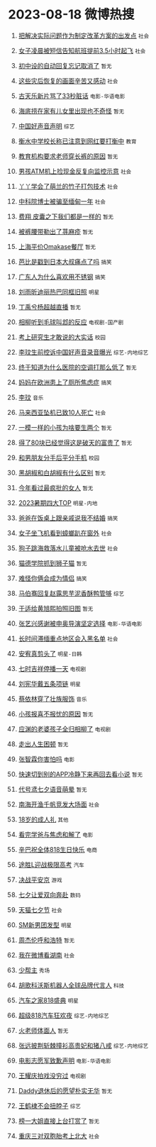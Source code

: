 # 2023-08-18 微博热搜 
1. [把解决实际问题作为制定改革方案的出发点](https://m.weibo.cn/search?containerid=100103type%3D1%26t%3D10%26q%3D%23%E6%8A%8A%E8%A7%A3%E5%86%B3%E5%AE%9E%E9%99%85%E9%97%AE%E9%A2%98%E4%BD%9C%E4%B8%BA%E5%88%B6%E5%AE%9A%E6%94%B9%E9%9D%A9%E6%96%B9%E6%A1%88%E7%9A%84%E5%87%BA%E5%8F%91%E7%82%B9%23&stream_entry_id=51&isnewpage=1&extparam=seat%3D1%26dgr%3D0%26stream_entry_id%3D51%26cate%3D10103%26pos%3D0%26filter_type%3Drealtimehot%26c_type%3D51%26display_time%3D1692310825%26pre_seqid%3D1692310825607027387192&luicode=10000011&lfid=106003type%3D25%26t%3D3%26disable_hot%3D1%26filter_type%3Drealtimehot) `社会` 

2. [女子凌晨被短信告知航班提前3.5小时起飞](https://m.weibo.cn/search?containerid=100103type%3D1%26t%3D10%26q%3D%23%E5%A5%B3%E5%AD%90%E5%87%8C%E6%99%A8%E8%A2%AB%E7%9F%AD%E4%BF%A1%E5%91%8A%E7%9F%A5%E8%88%AA%E7%8F%AD%E6%8F%90%E5%89%8D3.5%E5%B0%8F%E6%97%B6%E8%B5%B7%E9%A3%9E%23&stream_entry_id=31&isnewpage=1&extparam=seat%3D1%26dgr%3D0%26pos%3D0%26realpos%3D1%26filter_type%3Drealtimehot%26stream_entry_id%3D31%26cate%3D5001%26lcate%3D5001%26band_rank%3D1%26c_type%3D31%26q%3D%2523%25E5%25A5%25B3%25E5%25AD%2590%25E5%2587%258C%25E6%2599%25A8%25E8%25A2%25AB%25E7%259F%25AD%25E4%25BF%25A1%25E5%2591%258A%25E7%259F%25A5%25E8%2588%25AA%25E7%258F%25AD%25E6%258F%2590%25E5%2589%258D3.5%25E5%25B0%258F%25E6%2597%25B6%25E8%25B5%25B7%25E9%25A3%259E%2523%26flag%3D0%26display_time%3D1692310825%26pre_seqid%3D1692310825607027387192&luicode=10000011&lfid=106003type%3D25%26t%3D3%26disable_hot%3D1%26filter_type%3Drealtimehot) `社会` 

3. [初中设的自动回复忘记取消了](https://m.weibo.cn/search?containerid=100103type%3D1%26t%3D10%26q%3D%E5%88%9D%E4%B8%AD%E8%AE%BE%E7%9A%84%E8%87%AA%E5%8A%A8%E5%9B%9E%E5%A4%8D%E5%BF%98%E8%AE%B0%E5%8F%96%E6%B6%88%E4%BA%86&stream_entry_id=31&isnewpage=1&extparam=seat%3D1%26dgr%3D0%26pos%3D1%26realpos%3D2%26filter_type%3Drealtimehot%26stream_entry_id%3D31%26cate%3D5001%26lcate%3D5001%26band_rank%3D2%26c_type%3D31%26q%3D%25E5%2588%259D%25E4%25B8%25AD%25E8%25AE%25BE%25E7%259A%2584%25E8%2587%25AA%25E5%258A%25A8%25E5%259B%259E%25E5%25A4%258D%25E5%25BF%2598%25E8%25AE%25B0%25E5%258F%2596%25E6%25B6%2588%25E4%25BA%2586%26flag%3D0%26display_time%3D1692310825%26pre_seqid%3D1692310825607027387192&luicode=10000011&lfid=106003type%3D25%26t%3D3%26disable_hot%3D1%26filter_type%3Drealtimehot) `暂无` 

4. [这些灾后恢复的画面辛苦又感动](https://m.weibo.cn/search?containerid=100103type%3D1%26t%3D10%26q%3D%23%E8%BF%99%E4%BA%9B%E7%81%BE%E5%90%8E%E6%81%A2%E5%A4%8D%E7%9A%84%E7%94%BB%E9%9D%A2%E8%BE%9B%E8%8B%A6%E5%8F%88%E6%84%9F%E5%8A%A8%23&stream_entry_id=31&isnewpage=1&extparam=seat%3D1%26dgr%3D0%26pos%3D2%26realpos%3D3%26filter_type%3Drealtimehot%26stream_entry_id%3D31%26cate%3D5001%26lcate%3D5001%26band_rank%3D3%26c_type%3D31%26q%3D%2523%25E8%25BF%2599%25E4%25BA%259B%25E7%2581%25BE%25E5%2590%258E%25E6%2581%25A2%25E5%25A4%258D%25E7%259A%2584%25E7%2594%25BB%25E9%259D%25A2%25E8%25BE%259B%25E8%258B%25A6%25E5%258F%2588%25E6%2584%259F%25E5%258A%25A8%2523%26flag%3D0%26display_time%3D1692310825%26pre_seqid%3D1692310825607027387192&luicode=10000011&lfid=106003type%3D25%26t%3D3%26disable_hot%3D1%26filter_type%3Drealtimehot) `社会` 

5. [古天乐新片骂了33秒脏话](https://m.weibo.cn/search?containerid=100103type%3D1%26t%3D10%26q%3D%23%E5%8F%A4%E5%A4%A9%E4%B9%90%E6%96%B0%E7%89%87%E9%AA%82%E4%BA%8633%E7%A7%92%E8%84%8F%E8%AF%9D%23&stream_entry_id=31&isnewpage=1&extparam=seat%3D1%26dgr%3D0%26pos%3D3%26realpos%3D4%26filter_type%3Drealtimehot%26stream_entry_id%3D31%26cate%3D5001%26lcate%3D5001%26band_rank%3D4%26c_type%3D31%26q%3D%2523%25E5%258F%25A4%25E5%25A4%25A9%25E4%25B9%2590%25E6%2596%25B0%25E7%2589%2587%25E9%25AA%2582%25E4%25BA%258633%25E7%25A7%2592%25E8%2584%258F%25E8%25AF%259D%2523%26flag%3D0%26display_time%3D1692310825%26pre_seqid%3D1692310825607027387192&luicode=10000011&lfid=106003type%3D25%26t%3D3%26disable_hot%3D1%26filter_type%3Drealtimehot) `电影-华语电影` 

6. [海底捞在家有儿女里出现也不奇怪](https://m.weibo.cn/search?containerid=100103type%3D1%26t%3D10%26q%3D%E6%B5%B7%E5%BA%95%E6%8D%9E%E5%9C%A8%E5%AE%B6%E6%9C%89%E5%84%BF%E5%A5%B3%E9%87%8C%E5%87%BA%E7%8E%B0%E4%B9%9F%E4%B8%8D%E5%A5%87%E6%80%AA&stream_entry_id=31&isnewpage=1&extparam=seat%3D1%26dgr%3D0%26pos%3D4%26realpos%3D5%26filter_type%3Drealtimehot%26stream_entry_id%3D31%26cate%3D5001%26lcate%3D5001%26band_rank%3D5%26c_type%3D31%26q%3D%25E6%25B5%25B7%25E5%25BA%2595%25E6%258D%259E%25E5%259C%25A8%25E5%25AE%25B6%25E6%259C%2589%25E5%2584%25BF%25E5%25A5%25B3%25E9%2587%258C%25E5%2587%25BA%25E7%258E%25B0%25E4%25B9%259F%25E4%25B8%258D%25E5%25A5%2587%25E6%2580%25AA%26flag%3D0%26display_time%3D1692310825%26pre_seqid%3D1692310825607027387192&luicode=10000011&lfid=106003type%3D25%26t%3D3%26disable_hot%3D1%26filter_type%3Drealtimehot) `暂无` 

7. [中国好声音声明](https://m.weibo.cn/search?containerid=100103type%3D1%26t%3D10%26q%3D%23%E4%B8%AD%E5%9B%BD%E5%A5%BD%E5%A3%B0%E9%9F%B3%E5%A3%B0%E6%98%8E%23&stream_entry_id=31&isnewpage=1&extparam=seat%3D1%26dgr%3D0%26pos%3D5%26realpos%3D6%26filter_type%3Drealtimehot%26stream_entry_id%3D31%26cate%3D5001%26lcate%3D5001%26band_rank%3D6%26c_type%3D31%26q%3D%2523%25E4%25B8%25AD%25E5%259B%25BD%25E5%25A5%25BD%25E5%25A3%25B0%25E9%259F%25B3%25E5%25A3%25B0%25E6%2598%258E%2523%26flag%3D16%26display_time%3D1692310825%26pre_seqid%3D1692310825607027387192&luicode=10000011&lfid=106003type%3D25%26t%3D3%26disable_hot%3D1%26filter_type%3Drealtimehot) `综艺` 

8. [衡水中学校长称已注意到网红要打衡中](https://m.weibo.cn/search?containerid=100103type%3D1%26t%3D10%26q%3D%23%E8%A1%A1%E6%B0%B4%E4%B8%AD%E5%AD%A6%E6%A0%A1%E9%95%BF%E7%A7%B0%E5%B7%B2%E6%B3%A8%E6%84%8F%E5%88%B0%E7%BD%91%E7%BA%A2%E8%A6%81%E6%89%93%E8%A1%A1%E4%B8%AD%23&stream_entry_id=31&isnewpage=1&extparam=seat%3D1%26dgr%3D0%26pos%3D6%26realpos%3D7%26filter_type%3Drealtimehot%26stream_entry_id%3D31%26cate%3D5001%26lcate%3D5001%26band_rank%3D7%26c_type%3D31%26q%3D%2523%25E8%25A1%25A1%25E6%25B0%25B4%25E4%25B8%25AD%25E5%25AD%25A6%25E6%25A0%25A1%25E9%2595%25BF%25E7%25A7%25B0%25E5%25B7%25B2%25E6%25B3%25A8%25E6%2584%258F%25E5%2588%25B0%25E7%25BD%2591%25E7%25BA%25A2%25E8%25A6%2581%25E6%2589%2593%25E8%25A1%25A1%25E4%25B8%25AD%2523%26flag%3D2%26display_time%3D1692310825%26pre_seqid%3D1692310825607027387192&luicode=10000011&lfid=106003type%3D25%26t%3D3%26disable_hot%3D1%26filter_type%3Drealtimehot) `教育` 

9. [教育机构要求老师穿长裤的原因](https://m.weibo.cn/search?containerid=100103type%3D1%26t%3D10%26q%3D%E6%95%99%E8%82%B2%E6%9C%BA%E6%9E%84%E8%A6%81%E6%B1%82%E8%80%81%E5%B8%88%E7%A9%BF%E9%95%BF%E8%A3%A4%E7%9A%84%E5%8E%9F%E5%9B%A0&stream_entry_id=31&isnewpage=1&extparam=seat%3D1%26dgr%3D0%26pos%3D7%26realpos%3D8%26filter_type%3Drealtimehot%26stream_entry_id%3D31%26cate%3D5001%26lcate%3D5001%26band_rank%3D8%26c_type%3D31%26q%3D%25E6%2595%2599%25E8%2582%25B2%25E6%259C%25BA%25E6%259E%2584%25E8%25A6%2581%25E6%25B1%2582%25E8%2580%2581%25E5%25B8%2588%25E7%25A9%25BF%25E9%2595%25BF%25E8%25A3%25A4%25E7%259A%2584%25E5%258E%259F%25E5%259B%25A0%26flag%3D0%26display_time%3D1692310825%26pre_seqid%3D1692310825607027387192&luicode=10000011&lfid=106003type%3D25%26t%3D3%26disable_hot%3D1%26filter_type%3Drealtimehot) `暂无` 

10. [男孩ATM机上捡现金反复向监控示意](https://m.weibo.cn/search?containerid=100103type%3D1%26t%3D10%26q%3D%23%E7%94%B7%E5%AD%A9ATM%E6%9C%BA%E4%B8%8A%E6%8D%A1%E7%8E%B0%E9%87%91%E5%8F%8D%E5%A4%8D%E5%90%91%E7%9B%91%E6%8E%A7%E7%A4%BA%E6%84%8F%23&stream_entry_id=31&isnewpage=1&extparam=seat%3D1%26dgr%3D0%26pos%3D8%26realpos%3D9%26filter_type%3Drealtimehot%26stream_entry_id%3D31%26cate%3D5001%26lcate%3D5001%26band_rank%3D9%26c_type%3D31%26q%3D%2523%25E7%2594%25B7%25E5%25AD%25A9ATM%25E6%259C%25BA%25E4%25B8%258A%25E6%258D%25A1%25E7%258E%25B0%25E9%2587%2591%25E5%258F%258D%25E5%25A4%258D%25E5%2590%2591%25E7%259B%2591%25E6%258E%25A7%25E7%25A4%25BA%25E6%2584%258F%2523%26flag%3D32768%26display_time%3D1692310825%26pre_seqid%3D1692310825607027387192&luicode=10000011&lfid=106003type%3D25%26t%3D3%26disable_hot%3D1%26filter_type%3Drealtimehot) `社会` 

11. [丫丫学会了萌兰的竹子打包技术](https://m.weibo.cn/search?containerid=100103type%3D1%26t%3D10%26q%3D%23%E4%B8%AB%E4%B8%AB%E5%AD%A6%E4%BC%9A%E4%BA%86%E8%90%8C%E5%85%B0%E7%9A%84%E7%AB%B9%E5%AD%90%E6%89%93%E5%8C%85%E6%8A%80%E6%9C%AF%23&stream_entry_id=31&isnewpage=1&extparam=seat%3D1%26dgr%3D0%26pos%3D9%26realpos%3D10%26filter_type%3Drealtimehot%26stream_entry_id%3D31%26cate%3D5001%26lcate%3D5001%26band_rank%3D10%26c_type%3D31%26q%3D%2523%25E4%25B8%25AB%25E4%25B8%25AB%25E5%25AD%25A6%25E4%25BC%259A%25E4%25BA%2586%25E8%2590%258C%25E5%2585%25B0%25E7%259A%2584%25E7%25AB%25B9%25E5%25AD%2590%25E6%2589%2593%25E5%258C%2585%25E6%258A%2580%25E6%259C%25AF%2523%26flag%3D32768%26display_time%3D1692310825%26pre_seqid%3D1692310825607027387192&luicode=10000011&lfid=106003type%3D25%26t%3D3%26disable_hot%3D1%26filter_type%3Drealtimehot) `社会` 

12. [中科院博士被骗至缅甸一年](https://m.weibo.cn/search?containerid=100103type%3D1%26t%3D10%26q%3D%23%E4%B8%AD%E7%A7%91%E9%99%A2%E5%8D%9A%E5%A3%AB%E8%A2%AB%E9%AA%97%E8%87%B3%E7%BC%85%E7%94%B8%E4%B8%80%E5%B9%B4%23&stream_entry_id=31&isnewpage=1&extparam=seat%3D1%26dgr%3D0%26pos%3D10%26realpos%3D11%26filter_type%3Drealtimehot%26stream_entry_id%3D31%26cate%3D5001%26lcate%3D5001%26band_rank%3D11%26c_type%3D31%26q%3D%2523%25E4%25B8%25AD%25E7%25A7%2591%25E9%2599%25A2%25E5%258D%259A%25E5%25A3%25AB%25E8%25A2%25AB%25E9%25AA%2597%25E8%2587%25B3%25E7%25BC%2585%25E7%2594%25B8%25E4%25B8%2580%25E5%25B9%25B4%2523%26flag%3D0%26display_time%3D1692310825%26pre_seqid%3D1692310825607027387192&luicode=10000011&lfid=106003type%3D25%26t%3D3%26disable_hot%3D1%26filter_type%3Drealtimehot) `社会` 

13. [费翔 皮囊之下我们都是一样的](https://m.weibo.cn/search?containerid=100103type%3D1%26t%3D10%26q%3D%E8%B4%B9%E7%BF%94+%E7%9A%AE%E5%9B%8A%E4%B9%8B%E4%B8%8B%E6%88%91%E4%BB%AC%E9%83%BD%E6%98%AF%E4%B8%80%E6%A0%B7%E7%9A%84&stream_entry_id=31&isnewpage=1&extparam=seat%3D1%26dgr%3D0%26pos%3D11%26realpos%3D12%26filter_type%3Drealtimehot%26stream_entry_id%3D31%26cate%3D5001%26lcate%3D5001%26band_rank%3D12%26c_type%3D31%26q%3D%25E8%25B4%25B9%25E7%25BF%2594%2520%25E7%259A%25AE%25E5%259B%258A%25E4%25B9%258B%25E4%25B8%258B%25E6%2588%2591%25E4%25BB%25AC%25E9%2583%25BD%25E6%2598%25AF%25E4%25B8%2580%25E6%25A0%25B7%25E7%259A%2584%26flag%3D0%26display_time%3D1692310825%26pre_seqid%3D1692310825607027387192&luicode=10000011&lfid=106003type%3D25%26t%3D3%26disable_hot%3D1%26filter_type%3Drealtimehot) `暂无` 

14. [被裤腰带勒出了荨麻疹](https://m.weibo.cn/search?containerid=100103type%3D1%26t%3D10%26q%3D%E8%A2%AB%E8%A3%A4%E8%85%B0%E5%B8%A6%E5%8B%92%E5%87%BA%E4%BA%86%E8%8D%A8%E9%BA%BB%E7%96%B9&stream_entry_id=31&isnewpage=1&extparam=seat%3D1%26dgr%3D0%26pos%3D12%26realpos%3D13%26filter_type%3Drealtimehot%26stream_entry_id%3D31%26cate%3D5001%26lcate%3D5001%26band_rank%3D13%26c_type%3D31%26q%3D%25E8%25A2%25AB%25E8%25A3%25A4%25E8%2585%25B0%25E5%25B8%25A6%25E5%258B%2592%25E5%2587%25BA%25E4%25BA%2586%25E8%258D%25A8%25E9%25BA%25BB%25E7%2596%25B9%26flag%3D0%26display_time%3D1692310825%26pre_seqid%3D1692310825607027387192&luicode=10000011&lfid=106003type%3D25%26t%3D3%26disable_hot%3D1%26filter_type%3Drealtimehot) `暂无` 

15. [上海平价Omakase餐厅](https://m.weibo.cn/search?containerid=100103type%3D1%26t%3D10%26q%3D%E4%B8%8A%E6%B5%B7%E5%B9%B3%E4%BB%B7Omakase%E9%A4%90%E5%8E%85&stream_entry_id=31&isnewpage=1&extparam=seat%3D1%26dgr%3D0%26pos%3D13%26realpos%3D14%26filter_type%3Drealtimehot%26stream_entry_id%3D31%26cate%3D5001%26lcate%3D5001%26band_rank%3D14%26c_type%3D31%26q%3D%25E4%25B8%258A%25E6%25B5%25B7%25E5%25B9%25B3%25E4%25BB%25B7Omakase%25E9%25A4%2590%25E5%258E%2585%26flag%3D0%26display_time%3D1692310825%26pre_seqid%3D1692310825607027387192&luicode=10000011&lfid=106003type%3D25%26t%3D3%26disable_hot%3D1%26filter_type%3Drealtimehot) `暂无` 

16. [芭比是戳到日本大叔痛点了吗](https://m.weibo.cn/search?containerid=100103type%3D1%26t%3D10%26q%3D%23%E8%8A%AD%E6%AF%94%E6%98%AF%E6%88%B3%E5%88%B0%E6%97%A5%E6%9C%AC%E5%A4%A7%E5%8F%94%E7%97%9B%E7%82%B9%E4%BA%86%E5%90%97%23&stream_entry_id=31&isnewpage=1&extparam=seat%3D1%26dgr%3D0%26pos%3D14%26realpos%3D15%26filter_type%3Drealtimehot%26stream_entry_id%3D31%26cate%3D5001%26lcate%3D5001%26band_rank%3D15%26c_type%3D31%26q%3D%2523%25E8%258A%25AD%25E6%25AF%2594%25E6%2598%25AF%25E6%2588%25B3%25E5%2588%25B0%25E6%2597%25A5%25E6%259C%25AC%25E5%25A4%25A7%25E5%258F%2594%25E7%2597%259B%25E7%2582%25B9%25E4%25BA%2586%25E5%2590%2597%2523%26flag%3D0%26display_time%3D1692310825%26pre_seqid%3D1692310825607027387192&luicode=10000011&lfid=106003type%3D25%26t%3D3%26disable_hot%3D1%26filter_type%3Drealtimehot) `搞笑` 

17. [广东人为什么喜欢用不锈钢](https://m.weibo.cn/search?containerid=100103type%3D1%26t%3D10%26q%3D%23%E5%B9%BF%E4%B8%9C%E4%BA%BA%E4%B8%BA%E4%BB%80%E4%B9%88%E5%96%9C%E6%AC%A2%E7%94%A8%E4%B8%8D%E9%94%88%E9%92%A2%23&stream_entry_id=31&isnewpage=1&extparam=seat%3D1%26dgr%3D0%26pos%3D15%26realpos%3D16%26filter_type%3Drealtimehot%26stream_entry_id%3D31%26cate%3D5001%26lcate%3D5001%26band_rank%3D16%26c_type%3D31%26q%3D%2523%25E5%25B9%25BF%25E4%25B8%259C%25E4%25BA%25BA%25E4%25B8%25BA%25E4%25BB%2580%25E4%25B9%2588%25E5%2596%259C%25E6%25AC%25A2%25E7%2594%25A8%25E4%25B8%258D%25E9%2594%2588%25E9%2592%25A2%2523%26flag%3D0%26display_time%3D1692310825%26pre_seqid%3D1692310825607027387192&luicode=10000011&lfid=106003type%3D25%26t%3D3%26disable_hot%3D1%26filter_type%3Drealtimehot) `搞笑` 

18. [刘雨昕迪丽热巴同框旧照](https://m.weibo.cn/search?containerid=100103type%3D1%26t%3D10%26q%3D%23%E5%88%98%E9%9B%A8%E6%98%95%E8%BF%AA%E4%B8%BD%E7%83%AD%E5%B7%B4%E5%90%8C%E6%A1%86%E6%97%A7%E7%85%A7%23&stream_entry_id=31&isnewpage=1&extparam=seat%3D1%26dgr%3D0%26pos%3D16%26realpos%3D17%26filter_type%3Drealtimehot%26stream_entry_id%3D31%26cate%3D5001%26lcate%3D5001%26band_rank%3D17%26c_type%3D31%26q%3D%2523%25E5%2588%2598%25E9%259B%25A8%25E6%2598%2595%25E8%25BF%25AA%25E4%25B8%25BD%25E7%2583%25AD%25E5%25B7%25B4%25E5%2590%258C%25E6%25A1%2586%25E6%2597%25A7%25E7%2585%25A7%2523%26flag%3D0%26display_time%3D1692310825%26pre_seqid%3D1692310825607027387192&luicode=10000011&lfid=106003type%3D25%26t%3D3%26disable_hot%3D1%26filter_type%3Drealtimehot) `明星` 

19. [丁禹兮杨超越直播](https://m.weibo.cn/search?containerid=100103type%3D1%26t%3D10%26q%3D%E4%B8%81%E7%A6%B9%E5%85%AE%E6%9D%A8%E8%B6%85%E8%B6%8A%E7%9B%B4%E6%92%AD&stream_entry_id=31&isnewpage=1&extparam=seat%3D1%26dgr%3D0%26pos%3D17%26realpos%3D18%26filter_type%3Drealtimehot%26stream_entry_id%3D31%26cate%3D5001%26lcate%3D5001%26band_rank%3D18%26c_type%3D31%26q%3D%25E4%25B8%2581%25E7%25A6%25B9%25E5%2585%25AE%25E6%259D%25A8%25E8%25B6%2585%25E8%25B6%258A%25E7%259B%25B4%25E6%2592%25AD%26flag%3D0%26display_time%3D1692310825%26pre_seqid%3D1692310825607027387192&luicode=10000011&lfid=106003type%3D25%26t%3D3%26disable_hot%3D1%26filter_type%3Drealtimehot) `暂无` 

20. [相柳听到毛球叫邶的反应](https://m.weibo.cn/search?containerid=100103type%3D1%26t%3D10%26q%3D%23%E7%9B%B8%E6%9F%B3%E5%90%AC%E5%88%B0%E6%AF%9B%E7%90%83%E5%8F%AB%E9%82%B6%E7%9A%84%E5%8F%8D%E5%BA%94%23&stream_entry_id=31&isnewpage=1&extparam=seat%3D1%26dgr%3D0%26pos%3D18%26realpos%3D19%26filter_type%3Drealtimehot%26stream_entry_id%3D31%26cate%3D5001%26lcate%3D5001%26band_rank%3D19%26c_type%3D31%26q%3D%2523%25E7%259B%25B8%25E6%259F%25B3%25E5%2590%25AC%25E5%2588%25B0%25E6%25AF%259B%25E7%2590%2583%25E5%258F%25AB%25E9%2582%25B6%25E7%259A%2584%25E5%258F%258D%25E5%25BA%2594%2523%26flag%3D0%26display_time%3D1692310825%26pre_seqid%3D1692310825607027387192&luicode=10000011&lfid=106003type%3D25%26t%3D3%26disable_hot%3D1%26filter_type%3Drealtimehot) `电视剧-国产剧` 

21. [考上研究生才敢说的大实话](https://m.weibo.cn/search?containerid=100103type%3D1%26t%3D10%26q%3D%23%E8%80%83%E4%B8%8A%E7%A0%94%E7%A9%B6%E7%94%9F%E6%89%8D%E6%95%A2%E8%AF%B4%E7%9A%84%E5%A4%A7%E5%AE%9E%E8%AF%9D%23&stream_entry_id=31&isnewpage=1&extparam=seat%3D1%26dgr%3D0%26pos%3D19%26realpos%3D20%26filter_type%3Drealtimehot%26stream_entry_id%3D31%26cate%3D5001%26lcate%3D5001%26band_rank%3D20%26c_type%3D31%26q%3D%2523%25E8%2580%2583%25E4%25B8%258A%25E7%25A0%2594%25E7%25A9%25B6%25E7%2594%259F%25E6%2589%258D%25E6%2595%25A2%25E8%25AF%25B4%25E7%259A%2584%25E5%25A4%25A7%25E5%25AE%259E%25E8%25AF%259D%2523%26flag%3D0%26display_time%3D1692310825%26pre_seqid%3D1692310825607027387192&luicode=10000011&lfid=106003type%3D25%26t%3D3%26disable_hot%3D1%26filter_type%3Drealtimehot) `校园` 

22. [李玟生前控诉中国好声音录音曝光](https://m.weibo.cn/search?containerid=100103type%3D1%26t%3D10%26q%3D%23%E6%9D%8E%E7%8E%9F%E7%94%9F%E5%89%8D%E6%8E%A7%E8%AF%89%E4%B8%AD%E5%9B%BD%E5%A5%BD%E5%A3%B0%E9%9F%B3%E5%BD%95%E9%9F%B3%E6%9B%9D%E5%85%89%23&stream_entry_id=31&isnewpage=1&extparam=seat%3D1%26dgr%3D0%26pos%3D20%26realpos%3D21%26filter_type%3Drealtimehot%26stream_entry_id%3D31%26cate%3D5001%26lcate%3D5001%26band_rank%3D21%26c_type%3D31%26q%3D%2523%25E6%259D%258E%25E7%258E%259F%25E7%2594%259F%25E5%2589%258D%25E6%258E%25A7%25E8%25AF%2589%25E4%25B8%25AD%25E5%259B%25BD%25E5%25A5%25BD%25E5%25A3%25B0%25E9%259F%25B3%25E5%25BD%2595%25E9%259F%25B3%25E6%259B%259D%25E5%2585%2589%2523%26flag%3D2%26display_time%3D1692310825%26pre_seqid%3D1692310825607027387192&luicode=10000011&lfid=106003type%3D25%26t%3D3%26disable_hot%3D1%26filter_type%3Drealtimehot) `综艺-内地综艺` 

23. [终于知道为什么医院的空调打那么低了](https://m.weibo.cn/search?containerid=100103type%3D1%26t%3D10%26q%3D%E7%BB%88%E4%BA%8E%E7%9F%A5%E9%81%93%E4%B8%BA%E4%BB%80%E4%B9%88%E5%8C%BB%E9%99%A2%E7%9A%84%E7%A9%BA%E8%B0%83%E6%89%93%E9%82%A3%E4%B9%88%E4%BD%8E%E4%BA%86&stream_entry_id=31&isnewpage=1&extparam=seat%3D1%26dgr%3D0%26pos%3D21%26realpos%3D22%26filter_type%3Drealtimehot%26stream_entry_id%3D31%26cate%3D5001%26lcate%3D5001%26band_rank%3D22%26c_type%3D31%26q%3D%25E7%25BB%2588%25E4%25BA%258E%25E7%259F%25A5%25E9%2581%2593%25E4%25B8%25BA%25E4%25BB%2580%25E4%25B9%2588%25E5%258C%25BB%25E9%2599%25A2%25E7%259A%2584%25E7%25A9%25BA%25E8%25B0%2583%25E6%2589%2593%25E9%2582%25A3%25E4%25B9%2588%25E4%25BD%258E%25E4%25BA%2586%26flag%3D0%26display_time%3D1692310825%26pre_seqid%3D1692310825607027387192&luicode=10000011&lfid=106003type%3D25%26t%3D3%26disable_hot%3D1%26filter_type%3Drealtimehot) `暂无` 

24. [妈妈在欧洲患上了厕所焦虑症](https://m.weibo.cn/search?containerid=100103type%3D1%26t%3D10%26q%3D%23%E5%A6%88%E5%A6%88%E5%9C%A8%E6%AC%A7%E6%B4%B2%E6%82%A3%E4%B8%8A%E4%BA%86%E5%8E%95%E6%89%80%E7%84%A6%E8%99%91%E7%97%87%23&stream_entry_id=31&isnewpage=1&extparam=seat%3D1%26dgr%3D0%26pos%3D22%26realpos%3D23%26filter_type%3Drealtimehot%26stream_entry_id%3D31%26cate%3D5001%26lcate%3D5001%26band_rank%3D23%26c_type%3D31%26q%3D%2523%25E5%25A6%2588%25E5%25A6%2588%25E5%259C%25A8%25E6%25AC%25A7%25E6%25B4%25B2%25E6%2582%25A3%25E4%25B8%258A%25E4%25BA%2586%25E5%258E%2595%25E6%2589%2580%25E7%2584%25A6%25E8%2599%2591%25E7%2597%2587%2523%26flag%3D0%26display_time%3D1692310825%26pre_seqid%3D1692310825607027387192&luicode=10000011&lfid=106003type%3D25%26t%3D3%26disable_hot%3D1%26filter_type%3Drealtimehot) `搞笑` 

25. [李玟](https://m.weibo.cn/search?containerid=100103type%3D1%26t%3D10%26q%3D%E6%9D%8E%E7%8E%9F&stream_entry_id=31&isnewpage=1&extparam=seat%3D1%26dgr%3D0%26pos%3D23%26realpos%3D24%26filter_type%3Drealtimehot%26stream_entry_id%3D31%26cate%3D5001%26lcate%3D5001%26band_rank%3D24%26c_type%3D31%26q%3D%25E6%259D%258E%25E7%258E%259F%26flag%3D0%26display_time%3D1692310825%26pre_seqid%3D1692310825607027387192&luicode=10000011&lfid=106003type%3D25%26t%3D3%26disable_hot%3D1%26filter_type%3Drealtimehot) `音乐` 

26. [马来西亚坠机已致10人死亡](https://m.weibo.cn/search?containerid=100103type%3D1%26t%3D10%26q%3D%23%E9%A9%AC%E6%9D%A5%E8%A5%BF%E4%BA%9A%E5%9D%A0%E6%9C%BA%E5%B7%B2%E8%87%B410%E4%BA%BA%E6%AD%BB%E4%BA%A1%23&stream_entry_id=31&isnewpage=1&extparam=seat%3D1%26dgr%3D0%26pos%3D24%26realpos%3D25%26filter_type%3Drealtimehot%26stream_entry_id%3D31%26cate%3D5001%26lcate%3D5001%26band_rank%3D25%26c_type%3D31%26q%3D%2523%25E9%25A9%25AC%25E6%259D%25A5%25E8%25A5%25BF%25E4%25BA%259A%25E5%259D%25A0%25E6%259C%25BA%25E5%25B7%25B2%25E8%2587%25B410%25E4%25BA%25BA%25E6%25AD%25BB%25E4%25BA%25A1%2523%26flag%3D0%26display_time%3D1692310825%26pre_seqid%3D1692310825607027387192&luicode=10000011&lfid=106003type%3D25%26t%3D3%26disable_hot%3D1%26filter_type%3Drealtimehot) `社会` 

27. [一模一样的小孩为啥要生两个](https://m.weibo.cn/search?containerid=100103type%3D1%26t%3D10%26q%3D%E4%B8%80%E6%A8%A1%E4%B8%80%E6%A0%B7%E7%9A%84%E5%B0%8F%E5%AD%A9%E4%B8%BA%E5%95%A5%E8%A6%81%E7%94%9F%E4%B8%A4%E4%B8%AA&stream_entry_id=31&isnewpage=1&extparam=seat%3D1%26dgr%3D0%26pos%3D25%26realpos%3D26%26filter_type%3Drealtimehot%26stream_entry_id%3D31%26cate%3D5001%26lcate%3D5001%26band_rank%3D26%26c_type%3D31%26q%3D%25E4%25B8%2580%25E6%25A8%25A1%25E4%25B8%2580%25E6%25A0%25B7%25E7%259A%2584%25E5%25B0%258F%25E5%25AD%25A9%25E4%25B8%25BA%25E5%2595%25A5%25E8%25A6%2581%25E7%2594%259F%25E4%25B8%25A4%25E4%25B8%25AA%26flag%3D0%26display_time%3D1692310825%26pre_seqid%3D1692310825607027387192&luicode=10000011&lfid=106003type%3D25%26t%3D3%26disable_hot%3D1%26filter_type%3Drealtimehot) `暂无` 

28. [得了80块已经觉得这是破天的富贵了](https://m.weibo.cn/search?containerid=100103type%3D1%26t%3D10%26q%3D%E5%BE%97%E4%BA%8680%E5%9D%97%E5%B7%B2%E7%BB%8F%E8%A7%89%E5%BE%97%E8%BF%99%E6%98%AF%E7%A0%B4%E5%A4%A9%E7%9A%84%E5%AF%8C%E8%B4%B5%E4%BA%86&stream_entry_id=31&isnewpage=1&extparam=seat%3D1%26dgr%3D0%26pos%3D26%26realpos%3D27%26filter_type%3Drealtimehot%26stream_entry_id%3D31%26cate%3D5001%26lcate%3D5001%26band_rank%3D27%26c_type%3D31%26q%3D%25E5%25BE%2597%25E4%25BA%258680%25E5%259D%2597%25E5%25B7%25B2%25E7%25BB%258F%25E8%25A7%2589%25E5%25BE%2597%25E8%25BF%2599%25E6%2598%25AF%25E7%25A0%25B4%25E5%25A4%25A9%25E7%259A%2584%25E5%25AF%258C%25E8%25B4%25B5%25E4%25BA%2586%26flag%3D0%26display_time%3D1692310825%26pre_seqid%3D1692310825607027387192&luicode=10000011&lfid=106003type%3D25%26t%3D3%26disable_hot%3D1%26filter_type%3Drealtimehot) `暂无` 

29. [和男朋友分手后平分手机](https://m.weibo.cn/search?containerid=100103type%3D1%26t%3D10%26q%3D%23%E5%92%8C%E7%94%B7%E6%9C%8B%E5%8F%8B%E5%88%86%E6%89%8B%E5%90%8E%E5%B9%B3%E5%88%86%E6%89%8B%E6%9C%BA%23&stream_entry_id=31&isnewpage=1&extparam=seat%3D1%26dgr%3D0%26pos%3D27%26realpos%3D28%26filter_type%3Drealtimehot%26stream_entry_id%3D31%26cate%3D5001%26lcate%3D5001%26band_rank%3D28%26c_type%3D31%26q%3D%2523%25E5%2592%258C%25E7%2594%25B7%25E6%259C%258B%25E5%258F%258B%25E5%2588%2586%25E6%2589%258B%25E5%2590%258E%25E5%25B9%25B3%25E5%2588%2586%25E6%2589%258B%25E6%259C%25BA%2523%26flag%3D0%26display_time%3D1692310825%26pre_seqid%3D1692310825607027387192&luicode=10000011&lfid=106003type%3D25%26t%3D3%26disable_hot%3D1%26filter_type%3Drealtimehot) `校园` 

30. [黑胡椒和白胡椒有什么区别](https://m.weibo.cn/search?containerid=100103type%3D1%26t%3D10%26q%3D%E9%BB%91%E8%83%A1%E6%A4%92%E5%92%8C%E7%99%BD%E8%83%A1%E6%A4%92%E6%9C%89%E4%BB%80%E4%B9%88%E5%8C%BA%E5%88%AB&stream_entry_id=31&isnewpage=1&extparam=seat%3D1%26dgr%3D0%26pos%3D28%26realpos%3D29%26filter_type%3Drealtimehot%26stream_entry_id%3D31%26cate%3D5001%26lcate%3D5001%26band_rank%3D29%26c_type%3D31%26q%3D%25E9%25BB%2591%25E8%2583%25A1%25E6%25A4%2592%25E5%2592%258C%25E7%2599%25BD%25E8%2583%25A1%25E6%25A4%2592%25E6%259C%2589%25E4%25BB%2580%25E4%25B9%2588%25E5%258C%25BA%25E5%2588%25AB%26flag%3D0%26display_time%3D1692310825%26pre_seqid%3D1692310825607027387192&luicode=10000011&lfid=106003type%3D25%26t%3D3%26disable_hot%3D1%26filter_type%3Drealtimehot) `暂无` 

31. [今年看过最疯批的女人](https://m.weibo.cn/search?containerid=100103type%3D1%26t%3D10%26q%3D%E4%BB%8A%E5%B9%B4%E7%9C%8B%E8%BF%87%E6%9C%80%E7%96%AF%E6%89%B9%E7%9A%84%E5%A5%B3%E4%BA%BA&stream_entry_id=31&isnewpage=1&extparam=seat%3D1%26dgr%3D0%26pos%3D29%26realpos%3D30%26filter_type%3Drealtimehot%26stream_entry_id%3D31%26cate%3D5001%26lcate%3D5001%26band_rank%3D30%26c_type%3D31%26q%3D%25E4%25BB%258A%25E5%25B9%25B4%25E7%259C%258B%25E8%25BF%2587%25E6%259C%2580%25E7%2596%25AF%25E6%2589%25B9%25E7%259A%2584%25E5%25A5%25B3%25E4%25BA%25BA%26flag%3D0%26display_time%3D1692310825%26pre_seqid%3D1692310825607027387192&luicode=10000011&lfid=106003type%3D25%26t%3D3%26disable_hot%3D1%26filter_type%3Drealtimehot) `暂无` 

32. [2023暑期四大TOP](https://m.weibo.cn/search?containerid=100103type%3D1%26t%3D10%26q%3D%232023%E6%9A%91%E6%9C%9F%E5%9B%9B%E5%A4%A7TOP%23&stream_entry_id=31&isnewpage=1&extparam=seat%3D1%26dgr%3D0%26pos%3D30%26realpos%3D31%26filter_type%3Drealtimehot%26stream_entry_id%3D31%26cate%3D5001%26lcate%3D5001%26band_rank%3D31%26c_type%3D31%26q%3D%25232023%25E6%259A%2591%25E6%259C%259F%25E5%259B%259B%25E5%25A4%25A7TOP%2523%26flag%3D0%26display_time%3D1692310825%26pre_seqid%3D1692310825607027387192&luicode=10000011&lfid=106003type%3D25%26t%3D3%26disable_hot%3D1%26filter_type%3Drealtimehot) `明星-内地` 

33. [爸爸在饭桌上跟亲戚说我不结婚](https://m.weibo.cn/search?containerid=100103type%3D1%26t%3D10%26q%3D%23%E7%88%B8%E7%88%B8%E5%9C%A8%E9%A5%AD%E6%A1%8C%E4%B8%8A%E8%B7%9F%E4%BA%B2%E6%88%9A%E8%AF%B4%E6%88%91%E4%B8%8D%E7%BB%93%E5%A9%9A%23&stream_entry_id=31&isnewpage=1&extparam=seat%3D1%26dgr%3D0%26pos%3D31%26realpos%3D32%26filter_type%3Drealtimehot%26stream_entry_id%3D31%26cate%3D5001%26lcate%3D5001%26band_rank%3D32%26c_type%3D31%26q%3D%2523%25E7%2588%25B8%25E7%2588%25B8%25E5%259C%25A8%25E9%25A5%25AD%25E6%25A1%258C%25E4%25B8%258A%25E8%25B7%259F%25E4%25BA%25B2%25E6%2588%259A%25E8%25AF%25B4%25E6%2588%2591%25E4%25B8%258D%25E7%25BB%2593%25E5%25A9%259A%2523%26flag%3D0%26display_time%3D1692310825%26pre_seqid%3D1692310825607027387192&luicode=10000011&lfid=106003type%3D25%26t%3D3%26disable_hot%3D1%26filter_type%3Drealtimehot) `搞笑` 

34. [女子坐飞机看到蟑螂趴在窗外](https://m.weibo.cn/search?containerid=100103type%3D1%26t%3D10%26q%3D%23%E5%A5%B3%E5%AD%90%E5%9D%90%E9%A3%9E%E6%9C%BA%E7%9C%8B%E5%88%B0%E8%9F%91%E8%9E%82%E8%B6%B4%E5%9C%A8%E7%AA%97%E5%A4%96%23&stream_entry_id=31&isnewpage=1&extparam=seat%3D1%26dgr%3D0%26pos%3D32%26realpos%3D33%26filter_type%3Drealtimehot%26stream_entry_id%3D31%26cate%3D5001%26lcate%3D5001%26band_rank%3D33%26c_type%3D31%26q%3D%2523%25E5%25A5%25B3%25E5%25AD%2590%25E5%259D%2590%25E9%25A3%259E%25E6%259C%25BA%25E7%259C%258B%25E5%2588%25B0%25E8%259F%2591%25E8%259E%2582%25E8%25B6%25B4%25E5%259C%25A8%25E7%25AA%2597%25E5%25A4%2596%2523%26flag%3D0%26display_time%3D1692310825%26pre_seqid%3D1692310825607027387192&luicode=10000011&lfid=106003type%3D25%26t%3D3%26disable_hot%3D1%26filter_type%3Drealtimehot) `社会` 

35. [狗子跳海救落水儿童被呛水去世](https://m.weibo.cn/search?containerid=100103type%3D1%26t%3D10%26q%3D%23%E7%8B%97%E5%AD%90%E8%B7%B3%E6%B5%B7%E6%95%91%E8%90%BD%E6%B0%B4%E5%84%BF%E7%AB%A5%E8%A2%AB%E5%91%9B%E6%B0%B4%E5%8E%BB%E4%B8%96%23&stream_entry_id=31&isnewpage=1&extparam=seat%3D1%26dgr%3D0%26pos%3D33%26realpos%3D34%26filter_type%3Drealtimehot%26stream_entry_id%3D31%26cate%3D5001%26lcate%3D5001%26band_rank%3D34%26c_type%3D31%26q%3D%2523%25E7%258B%2597%25E5%25AD%2590%25E8%25B7%25B3%25E6%25B5%25B7%25E6%2595%2591%25E8%2590%25BD%25E6%25B0%25B4%25E5%2584%25BF%25E7%25AB%25A5%25E8%25A2%25AB%25E5%2591%259B%25E6%25B0%25B4%25E5%258E%25BB%25E4%25B8%2596%2523%26flag%3D0%26display_time%3D1692310825%26pre_seqid%3D1692310825607027387192&luicode=10000011&lfid=106003type%3D25%26t%3D3%26disable_hot%3D1%26filter_type%3Drealtimehot) `社会` 

36. [猫德学院抓到狮子猫](https://m.weibo.cn/search?containerid=100103type%3D1%26t%3D10%26q%3D%E7%8C%AB%E5%BE%B7%E5%AD%A6%E9%99%A2%E6%8A%93%E5%88%B0%E7%8B%AE%E5%AD%90%E7%8C%AB&stream_entry_id=31&isnewpage=1&extparam=seat%3D1%26dgr%3D0%26pos%3D34%26realpos%3D35%26filter_type%3Drealtimehot%26stream_entry_id%3D31%26cate%3D5001%26lcate%3D5001%26band_rank%3D35%26c_type%3D31%26q%3D%25E7%258C%25AB%25E5%25BE%25B7%25E5%25AD%25A6%25E9%2599%25A2%25E6%258A%2593%25E5%2588%25B0%25E7%258B%25AE%25E5%25AD%2590%25E7%258C%25AB%26flag%3D0%26display_time%3D1692310825%26pre_seqid%3D1692310825607027387192&luicode=10000011&lfid=106003type%3D25%26t%3D3%26disable_hot%3D1%26filter_type%3Drealtimehot) `暂无` 

37. [难怪你俩会成为情侣](https://m.weibo.cn/search?containerid=100103type%3D1%26t%3D10%26q%3D%23%E9%9A%BE%E6%80%AA%E4%BD%A0%E4%BF%A9%E4%BC%9A%E6%88%90%E4%B8%BA%E6%83%85%E4%BE%A3%23&stream_entry_id=31&isnewpage=1&extparam=seat%3D1%26dgr%3D0%26pos%3D35%26realpos%3D36%26filter_type%3Drealtimehot%26stream_entry_id%3D31%26cate%3D5001%26lcate%3D5001%26band_rank%3D36%26c_type%3D31%26q%3D%2523%25E9%259A%25BE%25E6%2580%25AA%25E4%25BD%25A0%25E4%25BF%25A9%25E4%25BC%259A%25E6%2588%2590%25E4%25B8%25BA%25E6%2583%2585%25E4%25BE%25A3%2523%26flag%3D0%26display_time%3D1692310825%26pre_seqid%3D1692310825607027387192&luicode=10000011&lfid=106003type%3D25%26t%3D3%26disable_hot%3D1%26filter_type%3Drealtimehot) `搞笑` 

38. [马伯骞回复赵露思芋泥香酥鸭管够](https://m.weibo.cn/search?containerid=100103type%3D1%26t%3D10%26q%3D%23%E9%A9%AC%E4%BC%AF%E9%AA%9E%E5%9B%9E%E5%A4%8D%E8%B5%B5%E9%9C%B2%E6%80%9D%E8%8A%8B%E6%B3%A5%E9%A6%99%E9%85%A5%E9%B8%AD%E7%AE%A1%E5%A4%9F%23&stream_entry_id=31&isnewpage=1&extparam=seat%3D1%26dgr%3D0%26pos%3D36%26realpos%3D37%26filter_type%3Drealtimehot%26stream_entry_id%3D31%26cate%3D5001%26lcate%3D5001%26band_rank%3D37%26c_type%3D31%26q%3D%2523%25E9%25A9%25AC%25E4%25BC%25AF%25E9%25AA%259E%25E5%259B%259E%25E5%25A4%258D%25E8%25B5%25B5%25E9%259C%25B2%25E6%2580%259D%25E8%258A%258B%25E6%25B3%25A5%25E9%25A6%2599%25E9%2585%25A5%25E9%25B8%25AD%25E7%25AE%25A1%25E5%25A4%259F%2523%26flag%3D0%26display_time%3D1692310825%26pre_seqid%3D1692310825607027387192&luicode=10000011&lfid=106003type%3D25%26t%3D3%26disable_hot%3D1%26filter_type%3Drealtimehot) `综艺` 

39. [于适给黄旭熙拍照旧图](https://m.weibo.cn/search?containerid=100103type%3D1%26t%3D10%26q%3D%E4%BA%8E%E9%80%82%E7%BB%99%E9%BB%84%E6%97%AD%E7%86%99%E6%8B%8D%E7%85%A7%E6%97%A7%E5%9B%BE&stream_entry_id=31&isnewpage=1&extparam=seat%3D1%26dgr%3D0%26pos%3D37%26realpos%3D38%26filter_type%3Drealtimehot%26stream_entry_id%3D31%26cate%3D5001%26lcate%3D5001%26band_rank%3D38%26c_type%3D31%26q%3D%25E4%25BA%258E%25E9%2580%2582%25E7%25BB%2599%25E9%25BB%2584%25E6%2597%25AD%25E7%2586%2599%25E6%258B%258D%25E7%2585%25A7%25E6%2597%25A7%25E5%259B%25BE%26flag%3D0%26display_time%3D1692310825%26pre_seqid%3D1692310825607027387192&luicode=10000011&lfid=106003type%3D25%26t%3D3%26disable_hot%3D1%26filter_type%3Drealtimehot) `暂无` 

40. [张艺兴感谢被申奥导演坚定选择](https://m.weibo.cn/search?containerid=100103type%3D1%26t%3D10%26q%3D%23%E5%BC%A0%E8%89%BA%E5%85%B4%E6%84%9F%E8%B0%A2%E8%A2%AB%E7%94%B3%E5%A5%A5%E5%AF%BC%E6%BC%94%E5%9D%9A%E5%AE%9A%E9%80%89%E6%8B%A9%23&stream_entry_id=31&isnewpage=1&extparam=seat%3D1%26dgr%3D0%26pos%3D38%26realpos%3D39%26filter_type%3Drealtimehot%26stream_entry_id%3D31%26cate%3D5001%26lcate%3D5001%26band_rank%3D39%26c_type%3D31%26q%3D%2523%25E5%25BC%25A0%25E8%2589%25BA%25E5%2585%25B4%25E6%2584%259F%25E8%25B0%25A2%25E8%25A2%25AB%25E7%2594%25B3%25E5%25A5%25A5%25E5%25AF%25BC%25E6%25BC%2594%25E5%259D%259A%25E5%25AE%259A%25E9%2580%2589%25E6%258B%25A9%2523%26flag%3D0%26display_time%3D1692310825%26pre_seqid%3D1692310825607027387192&luicode=10000011&lfid=106003type%3D25%26t%3D3%26disable_hot%3D1%26filter_type%3Drealtimehot) `电影-华语电影` 

41. [长时间滞缅重点地区会入黑名单](https://m.weibo.cn/search?containerid=100103type%3D1%26t%3D10%26q%3D%23%E9%95%BF%E6%97%B6%E9%97%B4%E6%BB%9E%E7%BC%85%E9%87%8D%E7%82%B9%E5%9C%B0%E5%8C%BA%E4%BC%9A%E5%85%A5%E9%BB%91%E5%90%8D%E5%8D%95%23&stream_entry_id=31&isnewpage=1&extparam=seat%3D1%26dgr%3D0%26pos%3D39%26realpos%3D40%26filter_type%3Drealtimehot%26stream_entry_id%3D31%26cate%3D5001%26lcate%3D5001%26band_rank%3D40%26c_type%3D31%26q%3D%2523%25E9%2595%25BF%25E6%2597%25B6%25E9%2597%25B4%25E6%25BB%259E%25E7%25BC%2585%25E9%2587%258D%25E7%2582%25B9%25E5%259C%25B0%25E5%258C%25BA%25E4%25BC%259A%25E5%2585%25A5%25E9%25BB%2591%25E5%2590%258D%25E5%258D%2595%2523%26flag%3D0%26display_time%3D1692310825%26pre_seqid%3D1692310825607027387192&luicode=10000011&lfid=106003type%3D25%26t%3D3%26disable_hot%3D1%26filter_type%3Drealtimehot) `社会` 

42. [安宥真剪头了](https://m.weibo.cn/search?containerid=100103type%3D1%26t%3D10%26q%3D%23%E5%AE%89%E5%AE%A5%E7%9C%9F%E5%89%AA%E5%A4%B4%E4%BA%86%23&stream_entry_id=31&isnewpage=1&extparam=seat%3D1%26dgr%3D0%26pos%3D40%26realpos%3D41%26filter_type%3Drealtimehot%26stream_entry_id%3D31%26cate%3D5001%26lcate%3D5001%26band_rank%3D41%26c_type%3D31%26q%3D%2523%25E5%25AE%2589%25E5%25AE%25A5%25E7%259C%259F%25E5%2589%25AA%25E5%25A4%25B4%25E4%25BA%2586%2523%26flag%3D0%26display_time%3D1692310825%26pre_seqid%3D1692310825607027387192&luicode=10000011&lfid=106003type%3D25%26t%3D3%26disable_hot%3D1%26filter_type%3Drealtimehot) `明星-日韩` 

43. [七时吉祥停播一天](https://m.weibo.cn/search?containerid=100103type%3D1%26t%3D10%26q%3D%23%E4%B8%83%E6%97%B6%E5%90%89%E7%A5%A5%E5%81%9C%E6%92%AD%E4%B8%80%E5%A4%A9%23&stream_entry_id=31&isnewpage=1&extparam=seat%3D1%26dgr%3D0%26pos%3D41%26realpos%3D42%26filter_type%3Drealtimehot%26stream_entry_id%3D31%26cate%3D5001%26lcate%3D5001%26band_rank%3D42%26c_type%3D31%26q%3D%2523%25E4%25B8%2583%25E6%2597%25B6%25E5%2590%2589%25E7%25A5%25A5%25E5%2581%259C%25E6%2592%25AD%25E4%25B8%2580%25E5%25A4%25A9%2523%26flag%3D0%26display_time%3D1692310825%26pre_seqid%3D1692310825607027387192&luicode=10000011&lfid=106003type%3D25%26t%3D3%26disable_hot%3D1%26filter_type%3Drealtimehot) `电视剧` 

44. [刘宪华戴五条项链](https://m.weibo.cn/search?containerid=100103type%3D1%26t%3D10%26q%3D%23%E5%88%98%E5%AE%AA%E5%8D%8E%E6%88%B4%E4%BA%94%E6%9D%A1%E9%A1%B9%E9%93%BE%23&stream_entry_id=31&isnewpage=1&extparam=seat%3D1%26dgr%3D0%26pos%3D42%26realpos%3D43%26filter_type%3Drealtimehot%26stream_entry_id%3D31%26cate%3D5001%26lcate%3D5001%26band_rank%3D43%26c_type%3D31%26q%3D%2523%25E5%2588%2598%25E5%25AE%25AA%25E5%258D%258E%25E6%2588%25B4%25E4%25BA%2594%25E6%259D%25A1%25E9%25A1%25B9%25E9%2593%25BE%2523%26flag%3D0%26display_time%3D1692310825%26pre_seqid%3D1692310825607027387192&luicode=10000011&lfid=106003type%3D25%26t%3D3%26disable_hot%3D1%26filter_type%3Drealtimehot) `明星` 

45. [蔡依林穿了壮族服饰](https://m.weibo.cn/search?containerid=100103type%3D1%26t%3D10%26q%3D%23%E8%94%A1%E4%BE%9D%E6%9E%97%E7%A9%BF%E4%BA%86%E5%A3%AE%E6%97%8F%E6%9C%8D%E9%A5%B0%23&stream_entry_id=31&isnewpage=1&extparam=seat%3D1%26dgr%3D0%26pos%3D43%26realpos%3D44%26filter_type%3Drealtimehot%26stream_entry_id%3D31%26cate%3D5001%26lcate%3D5001%26band_rank%3D44%26c_type%3D31%26q%3D%2523%25E8%2594%25A1%25E4%25BE%259D%25E6%259E%2597%25E7%25A9%25BF%25E4%25BA%2586%25E5%25A3%25AE%25E6%2597%258F%25E6%259C%258D%25E9%25A5%25B0%2523%26flag%3D0%26display_time%3D1692310825%26pre_seqid%3D1692310825607027387192&luicode=10000011&lfid=106003type%3D25%26t%3D3%26disable_hot%3D1%26filter_type%3Drealtimehot) `音乐` 

46. [小孩报喜不报忧的原因](https://m.weibo.cn/search?containerid=100103type%3D1%26t%3D10%26q%3D%E5%B0%8F%E5%AD%A9%E6%8A%A5%E5%96%9C%E4%B8%8D%E6%8A%A5%E5%BF%A7%E7%9A%84%E5%8E%9F%E5%9B%A0&stream_entry_id=31&isnewpage=1&extparam=seat%3D1%26dgr%3D0%26pos%3D44%26realpos%3D45%26filter_type%3Drealtimehot%26stream_entry_id%3D31%26cate%3D5001%26lcate%3D5001%26band_rank%3D45%26c_type%3D31%26q%3D%25E5%25B0%258F%25E5%25AD%25A9%25E6%258A%25A5%25E5%2596%259C%25E4%25B8%258D%25E6%258A%25A5%25E5%25BF%25A7%25E7%259A%2584%25E5%258E%259F%25E5%259B%25A0%26flag%3D0%26display_time%3D1692310825%26pre_seqid%3D1692310825607027387192&luicode=10000011&lfid=106003type%3D25%26t%3D3%26disable_hot%3D1%26filter_type%3Drealtimehot) `暂无` 

47. [应渊的老婆孩子全归相柳了](https://m.weibo.cn/search?containerid=100103type%3D1%26t%3D10%26q%3D%23%E5%BA%94%E6%B8%8A%E7%9A%84%E8%80%81%E5%A9%86%E5%AD%A9%E5%AD%90%E5%85%A8%E5%BD%92%E7%9B%B8%E6%9F%B3%E4%BA%86%23&stream_entry_id=31&isnewpage=1&extparam=seat%3D1%26dgr%3D0%26pos%3D45%26realpos%3D46%26filter_type%3Drealtimehot%26stream_entry_id%3D31%26cate%3D5001%26lcate%3D5001%26band_rank%3D46%26c_type%3D31%26q%3D%2523%25E5%25BA%2594%25E6%25B8%258A%25E7%259A%2584%25E8%2580%2581%25E5%25A9%2586%25E5%25AD%25A9%25E5%25AD%2590%25E5%2585%25A8%25E5%25BD%2592%25E7%259B%25B8%25E6%259F%25B3%25E4%25BA%2586%2523%26flag%3D0%26display_time%3D1692310825%26pre_seqid%3D1692310825607027387192&luicode=10000011&lfid=106003type%3D25%26t%3D3%26disable_hot%3D1%26filter_type%3Drealtimehot) `电视剧` 

48. [走出人生困顿](https://m.weibo.cn/search?containerid=100103type%3D1%26t%3D10%26q%3D%E8%B5%B0%E5%87%BA%E4%BA%BA%E7%94%9F%E5%9B%B0%E9%A1%BF&stream_entry_id=31&isnewpage=1&extparam=seat%3D1%26dgr%3D0%26pos%3D46%26realpos%3D47%26filter_type%3Drealtimehot%26stream_entry_id%3D31%26cate%3D5001%26lcate%3D5001%26band_rank%3D47%26c_type%3D31%26q%3D%25E8%25B5%25B0%25E5%2587%25BA%25E4%25BA%25BA%25E7%2594%259F%25E5%259B%25B0%25E9%25A1%25BF%26flag%3D0%26display_time%3D1692310825%26pre_seqid%3D1692310825607027387192&luicode=10000011&lfid=106003type%3D25%26t%3D3%26disable_hot%3D1%26filter_type%3Drealtimehot) `暂无` 

49. [张智霖你害怕吗](https://m.weibo.cn/search?containerid=100103type%3D1%26t%3D10%26q%3D%23%E5%BC%A0%E6%99%BA%E9%9C%96%E4%BD%A0%E5%AE%B3%E6%80%95%E5%90%97%23&stream_entry_id=31&isnewpage=1&extparam=seat%3D1%26dgr%3D0%26pos%3D47%26realpos%3D48%26filter_type%3Drealtimehot%26stream_entry_id%3D31%26cate%3D5001%26lcate%3D5001%26band_rank%3D48%26c_type%3D31%26q%3D%2523%25E5%25BC%25A0%25E6%2599%25BA%25E9%259C%2596%25E4%25BD%25A0%25E5%25AE%25B3%25E6%2580%2595%25E5%2590%2597%2523%26flag%3D0%26display_time%3D1692310825%26pre_seqid%3D1692310825607027387192&luicode=10000011&lfid=106003type%3D25%26t%3D3%26disable_hot%3D1%26filter_type%3Drealtimehot) `电影` 

50. [快速切到别的APP冷静下来再回去看小说](https://m.weibo.cn/search?containerid=100103type%3D1%26t%3D10%26q%3D%E5%BF%AB%E9%80%9F%E5%88%87%E5%88%B0%E5%88%AB%E7%9A%84APP%E5%86%B7%E9%9D%99%E4%B8%8B%E6%9D%A5%E5%86%8D%E5%9B%9E%E5%8E%BB%E7%9C%8B%E5%B0%8F%E8%AF%B4&stream_entry_id=31&isnewpage=1&extparam=seat%3D1%26dgr%3D0%26pos%3D48%26realpos%3D49%26filter_type%3Drealtimehot%26stream_entry_id%3D31%26cate%3D5001%26lcate%3D5001%26band_rank%3D49%26c_type%3D31%26q%3D%25E5%25BF%25AB%25E9%2580%259F%25E5%2588%2587%25E5%2588%25B0%25E5%2588%25AB%25E7%259A%2584APP%25E5%2586%25B7%25E9%259D%2599%25E4%25B8%258B%25E6%259D%25A5%25E5%2586%258D%25E5%259B%259E%25E5%258E%25BB%25E7%259C%258B%25E5%25B0%258F%25E8%25AF%25B4%26flag%3D0%26display_time%3D1692310825%26pre_seqid%3D1692310825607027387192&luicode=10000011&lfid=106003type%3D25%26t%3D3%26disable_hot%3D1%26filter_type%3Drealtimehot) `暂无` 

51. [代号鸢七夕语音萌晕](https://m.weibo.cn/search?containerid=100103type%3D1%26t%3D10%26q%3D%E4%BB%A3%E5%8F%B7%E9%B8%A2%E4%B8%83%E5%A4%95%E8%AF%AD%E9%9F%B3%E8%90%8C%E6%99%95&stream_entry_id=31&isnewpage=1&extparam=seat%3D1%26dgr%3D0%26pos%3D49%26realpos%3D50%26filter_type%3Drealtimehot%26stream_entry_id%3D31%26cate%3D5001%26lcate%3D5001%26band_rank%3D50%26c_type%3D31%26q%3D%25E4%25BB%25A3%25E5%258F%25B7%25E9%25B8%25A2%25E4%25B8%2583%25E5%25A4%2595%25E8%25AF%25AD%25E9%259F%25B3%25E8%2590%258C%25E6%2599%2595%26flag%3D0%26display_time%3D1692310825%26pre_seqid%3D1692310825607027387192&luicode=10000011&lfid=106003type%3D25%26t%3D3%26disable_hot%3D1%26filter_type%3Drealtimehot) `暂无` 

52. [南海开渔千帆竞发大场面](https://m.weibo.cn/search?containerid=100103type%3D1%26t%3D10%26q%3D%23%E5%8D%97%E6%B5%B7%E5%BC%80%E6%B8%94%E5%8D%83%E5%B8%86%E7%AB%9E%E5%8F%91%E5%A4%A7%E5%9C%BA%E9%9D%A2%23&stream_entry_id=51&isnewpage=1&extparam=seat%3D1%26c_type%3D51%26dgr%3D0%26filter_type%3Drealtimehot%26cate%3D10103%26pos%3D0%26stream_entry_id%3D51%26display_time%3D1692310766%26pre_seqid%3D169231076694602721148&luicode=10000011&lfid=106003type%3D25%26t%3D3%26disable_hot%3D1%26filter_type%3Drealtimehot) `社会` 

53. [18岁的成人礼](https://m.weibo.cn/search?containerid=100103type%3D1%26t%3D10%26q%3D%2318%E5%B2%81%E7%9A%84%E6%88%90%E4%BA%BA%E7%A4%BC%23&stream_entry_id=31&isnewpage=1&extparam=seat%3D1%26band_rank%3D4%26adid%3D199733%26topic_ad%3D1%26pos%3D3%26filter_type%3Drealtimehot%26dgr%3D0%26lcate%3D5001%26cate%3D5001%26q%3D%252318%25E5%25B2%2581%25E7%259A%2584%25E6%2588%2590%25E4%25BA%25BA%25E7%25A4%25BC%2523%26c_type%3D31%26stream_entry_id%3D31%26is_ad_pos%3D1%26display_time%3D1692310766%26pre_seqid%3D169231076694602721148&luicode=10000011&lfid=106003type%3D25%26t%3D3%26disable_hot%3D1%26filter_type%3Drealtimehot) `其他` 

54. [看完学爸与焦虑和解了](https://m.weibo.cn/search?containerid=100103type%3D1%26t%3D10%26q%3D%23%E7%9C%8B%E5%AE%8C%E5%AD%A6%E7%88%B8%E4%B8%8E%E7%84%A6%E8%99%91%E5%92%8C%E8%A7%A3%E4%BA%86%23&stream_entry_id=31&isnewpage=1&extparam=seat%3D1%26band_rank%3D7%26adid%3D199881%26topic_ad%3D1%26pos%3D7%26filter_type%3Drealtimehot%26dgr%3D0%26lcate%3D5001%26cate%3D5001%26q%3D%2523%25E7%259C%258B%25E5%25AE%258C%25E5%25AD%25A6%25E7%2588%25B8%25E4%25B8%258E%25E7%2584%25A6%25E8%2599%2591%25E5%2592%258C%25E8%25A7%25A3%25E4%25BA%2586%2523%26c_type%3D31%26stream_entry_id%3D31%26is_ad_pos%3D1%26display_time%3D1692310766%26pre_seqid%3D169231076694602721148&luicode=10000011&lfid=106003type%3D25%26t%3D3%26disable_hot%3D1%26filter_type%3Drealtimehot) `电影` 

55. [辛巴祝全体818生日快乐](https://m.weibo.cn/search?containerid=100103type%3D1%26t%3D10%26q%3D%23%E8%BE%9B%E5%B7%B4%E7%A5%9D%E5%85%A8%E4%BD%93818%E7%94%9F%E6%97%A5%E5%BF%AB%E4%B9%90%23&stream_entry_id=31&isnewpage=1&extparam=seat%3D1%26band_rank%3D4%26adid%3D199898%26topic_ad%3D1%26pos%3D3%26filter_type%3Drealtimehot%26dgr%3D0%26lcate%3D5001%26cate%3D5001%26q%3D%2523%25E8%25BE%259B%25E5%25B7%25B4%25E7%25A5%259D%25E5%2585%25A8%25E4%25BD%2593818%25E7%2594%259F%25E6%2597%25A5%25E5%25BF%25AB%25E4%25B9%2590%2523%26c_type%3D31%26stream_entry_id%3D31%26is_ad_pos%3D1%26display_time%3D1692310704%26pre_seqid%3D169231070449101970259&luicode=10000011&lfid=106003type%3D25%26t%3D3%26disable_hot%3D1%26filter_type%3Drealtimehot) `电商` 

56. [途胜L迎战极限高考](https://m.weibo.cn/search?containerid=100103type%3D1%26t%3D10%26q%3D%23%E9%80%94%E8%83%9CL%E8%BF%8E%E6%88%98%E6%9E%81%E9%99%90%E9%AB%98%E8%80%83%23&stream_entry_id=31&isnewpage=1&extparam=seat%3D1%26band_rank%3D4%26adid%3D199532%26topic_ad%3D1%26pos%3D3%26filter_type%3Drealtimehot%26dgr%3D0%26lcate%3D5001%26cate%3D5001%26q%3D%2523%25E9%2580%2594%25E8%2583%259CL%25E8%25BF%258E%25E6%2588%2598%25E6%259E%2581%25E9%2599%2590%25E9%25AB%2598%25E8%2580%2583%2523%26c_type%3D31%26stream_entry_id%3D31%26is_ad_pos%3D1%26display_time%3D1692306958%26pre_seqid%3D16923069582260179134&luicode=10000011&lfid=106003type%3D25%26t%3D3%26disable_hot%3D1%26filter_type%3Drealtimehot) `汽车` 

57. [决战平安京](https://m.weibo.cn/search?containerid=100103type%3D1%26t%3D10%26q%3D%E5%86%B3%E6%88%98%E5%B9%B3%E5%AE%89%E4%BA%AC&stream_entry_id=31&isnewpage=1&extparam=seat%3D1%26band_rank%3D49%26dgr%3D0%26pos%3D49%26filter_type%3Drealtimehot%26c_type%3D31%26stream_entry_id%3D31%26lcate%3D5001%26realpos%3D49%26cate%3D5001%26q%3D%25E5%2586%25B3%25E6%2588%2598%25E5%25B9%25B3%25E5%25AE%2589%25E4%25BA%25AC%26flag%3D0%26display_time%3D1692306958%26pre_seqid%3D16923069582260179134&luicode=10000011&lfid=106003type%3D25%26t%3D3%26disable_hot%3D1%26filter_type%3Drealtimehot) `游戏` 

58. [七夕让爱双向奔赴](https://m.weibo.cn/search?containerid=100103type%3D1%26t%3D10%26q%3D%23%E4%B8%83%E5%A4%95%E8%AE%A9%E7%88%B1%E5%8F%8C%E5%90%91%E5%A5%94%E8%B5%B4%23&stream_entry_id=31&isnewpage=1&extparam=seat%3D1%26dgr%3D0%26adid%3D199586%26topic_ad%3D1%26pos%3D3%26filter_type%3Drealtimehot%26band_rank%3D4%26c_type%3D31%26is_ad_pos%3D1%26cate%3D5001%26lcate%3D5001%26q%3D%2523%25E4%25B8%2583%25E5%25A4%2595%25E8%25AE%25A9%25E7%2588%25B1%25E5%258F%258C%25E5%2590%2591%25E5%25A5%2594%25E8%25B5%25B4%2523%26stream_entry_id%3D31%26display_time%3D1692303540%26pre_seqid%3D16923035402420201338&luicode=10000011&lfid=106003type%3D25%26t%3D3%26disable_hot%3D1%26filter_type%3Drealtimehot) `数码` 

59. [天猫七夕节](https://m.weibo.cn/search?containerid=100103type%3D1%26t%3D10%26q%3D%23%E5%A4%A9%E7%8C%AB%E4%B8%83%E5%A4%95%E8%8A%82%23&stream_entry_id=31&isnewpage=1&extparam=seat%3D1%26dgr%3D0%26adid%3D199516%26topic_ad%3D1%26pos%3D7%26filter_type%3Drealtimehot%26band_rank%3D7%26c_type%3D31%26is_ad_pos%3D1%26cate%3D5001%26lcate%3D5001%26q%3D%2523%25E5%25A4%25A9%25E7%258C%25AB%25E4%25B8%2583%25E5%25A4%2595%25E8%258A%2582%2523%26stream_entry_id%3D31%26display_time%3D1692303540%26pre_seqid%3D16923035402420201338&luicode=10000011&lfid=106003type%3D25%26t%3D3%26disable_hot%3D1%26filter_type%3Drealtimehot) `社会` 

60. [SM新男团发型](https://m.weibo.cn/search?containerid=100103type%3D1%26t%3D10%26q%3D%23SM%E6%96%B0%E7%94%B7%E5%9B%A2%E5%8F%91%E5%9E%8B%23&stream_entry_id=31&isnewpage=1&extparam=seat%3D1%26dgr%3D0%26pos%3D43%26filter_type%3Drealtimehot%26band_rank%3D42%26c_type%3D31%26cate%3D5001%26stream_entry_id%3D31%26lcate%3D5001%26realpos%3D42%26q%3D%2523SM%25E6%2596%25B0%25E7%2594%25B7%25E5%259B%25A2%25E5%258F%2591%25E5%259E%258B%2523%26flag%3D0%26display_time%3D1692303540%26pre_seqid%3D16923035402420201338&luicode=10000011&lfid=106003type%3D25%26t%3D3%26disable_hot%3D1%26filter_type%3Drealtimehot) `明星` 

61. [周杰伦呼和浩特](https://m.weibo.cn/search?containerid=100103type%3D1%26t%3D10%26q%3D%E5%91%A8%E6%9D%B0%E4%BC%A6%E5%91%BC%E5%92%8C%E6%B5%A9%E7%89%B9&stream_entry_id=31&isnewpage=1&extparam=seat%3D1%26dgr%3D0%26pos%3D45%26filter_type%3Drealtimehot%26band_rank%3D44%26c_type%3D31%26cate%3D5001%26stream_entry_id%3D31%26lcate%3D5001%26realpos%3D44%26q%3D%25E5%2591%25A8%25E6%259D%25B0%25E4%25BC%25A6%25E5%2591%25BC%25E5%2592%258C%25E6%25B5%25A9%25E7%2589%25B9%26flag%3D0%26display_time%3D1692303540%26pre_seqid%3D16923035402420201338&luicode=10000011&lfid=106003type%3D25%26t%3D3%26disable_hot%3D1%26filter_type%3Drealtimehot) `暂无` 

62. [我在微博看湖南](https://m.weibo.cn/search?containerid=100103type%3D1%26t%3D10%26q%3D%23%E6%88%91%E5%9C%A8%E5%BE%AE%E5%8D%9A%E7%9C%8B%E6%B9%96%E5%8D%97%23&stream_entry_id=31&isnewpage=1&extparam=seat%3D1%26dgr%3D0%26adid%3D199907%26pos%3D6%26c_type%3D31%26is_ad_pos%3D1%26cate%3D5001%26lcate%3D5001%26band_rank%3D7%26stream_entry_id%3D31%26q%3D%2523%25E6%2588%2591%25E5%259C%25A8%25E5%25BE%25AE%25E5%258D%259A%25E7%259C%258B%25E6%25B9%2596%25E5%258D%2597%2523%26filter_type%3Drealtimehot%26display_time%3D1692299730%26pre_seqid%3D1692299730782027366108&luicode=10000011&lfid=106003type%3D25%26t%3D3%26disable_hot%3D1%26filter_type%3Drealtimehot) `社会` 

63. [少帮主](https://m.weibo.cn/search?containerid=100103type%3D1%26t%3D10%26q%3D%E5%B0%91%E5%B8%AE%E4%B8%BB&stream_entry_id=31&isnewpage=1&extparam=seat%3D1%26dgr%3D0%26filter_type%3Drealtimehot%26pos%3D45%26c_type%3D31%26realpos%3D45%26cate%3D5001%26lcate%3D5001%26band_rank%3D45%26stream_entry_id%3D31%26q%3D%25E5%25B0%2591%25E5%25B8%25AE%25E4%25B8%25BB%26flag%3D0%26display_time%3D1692299730%26pre_seqid%3D1692299730782027366108&luicode=10000011&lfid=106003type%3D25%26t%3D3%26disable_hot%3D1%26filter_type%3Drealtimehot) `秀场` 

64. [胡歌科沃斯机器人全球品牌代言人](https://m.weibo.cn/search?containerid=100103type%3D1%26t%3D10%26q%3D%23%E8%83%A1%E6%AD%8C%E7%A7%91%E6%B2%83%E6%96%AF%E6%9C%BA%E5%99%A8%E4%BA%BA%E5%85%A8%E7%90%83%E5%93%81%E7%89%8C%E4%BB%A3%E8%A8%80%E4%BA%BA%23&stream_entry_id=31&isnewpage=1&extparam=seat%3D1%26dgr%3D0%26adid%3D199910%26pos%3D3%26c_type%3D31%26is_ad_pos%3D1%26cate%3D5001%26topic_ad%3D1%26lcate%3D5001%26band_rank%3D4%26stream_entry_id%3D31%26q%3D%2523%25E8%2583%25A1%25E6%25AD%258C%25E7%25A7%2591%25E6%25B2%2583%25E6%2596%25AF%25E6%259C%25BA%25E5%2599%25A8%25E4%25BA%25BA%25E5%2585%25A8%25E7%2590%2583%25E5%2593%2581%25E7%2589%258C%25E4%25BB%25A3%25E8%25A8%2580%25E4%25BA%25BA%2523%26filter_type%3Drealtimehot%26display_time%3D1692299675%26pre_seqid%3D169229967515808174173&luicode=10000011&lfid=106003type%3D25%26t%3D3%26disable_hot%3D1%26filter_type%3Drealtimehot) `科技` 

65. [汽车之家818盛典](https://m.weibo.cn/search?containerid=100103type%3D1%26t%3D10%26q%3D%23%E6%B1%BD%E8%BD%A6%E4%B9%8B%E5%AE%B6818%E7%9B%9B%E5%85%B8%23&stream_entry_id=31&isnewpage=1&extparam=seat%3D1%26dgr%3D0%26adid%3D199850%26pos%3D7%26c_type%3D31%26is_ad_pos%3D1%26cate%3D5001%26topic_ad%3D1%26lcate%3D5001%26band_rank%3D7%26stream_entry_id%3D31%26q%3D%2523%25E6%25B1%25BD%25E8%25BD%25A6%25E4%25B9%258B%25E5%25AE%25B6818%25E7%259B%259B%25E5%2585%25B8%2523%26filter_type%3Drealtimehot%26display_time%3D1692299675%26pre_seqid%3D169229967515808174173&luicode=10000011&lfid=106003type%3D25%26t%3D3%26disable_hot%3D1%26filter_type%3Drealtimehot) `明星` 

66. [超级818汽车狂欢夜](https://m.weibo.cn/search?containerid=100103type%3D1%26t%3D10%26q%3D%23%E8%B6%85%E7%BA%A7818%E6%B1%BD%E8%BD%A6%E7%8B%82%E6%AC%A2%E5%A4%9C%23&stream_entry_id=31&isnewpage=1&extparam=seat%3D1%26band_rank%3D7%26adid%3D199720%26topic_ad%3D1%26pos%3D7%26filter_type%3Drealtimehot%26dgr%3D0%26lcate%3D5001%26cate%3D5001%26q%3D%2523%25E8%25B6%2585%25E7%25BA%25A7818%25E6%25B1%25BD%25E8%25BD%25A6%25E7%258B%2582%25E6%25AC%25A2%25E5%25A4%259C%2523%26c_type%3D31%26stream_entry_id%3D31%26is_ad_pos%3D1%26display_time%3D1692296549%26pre_seqid%3D169229654912508179223&luicode=10000011&lfid=106003type%3D25%26t%3D3%26disable_hot%3D1%26filter_type%3Drealtimehot) `综艺-内地综艺` 

67. [火老师体面人](https://m.weibo.cn/search?containerid=100103type%3D1%26t%3D10%26q%3D%E7%81%AB%E8%80%81%E5%B8%88%E4%BD%93%E9%9D%A2%E4%BA%BA&stream_entry_id=31&isnewpage=1&extparam=seat%3D1%26band_rank%3D46%26dgr%3D0%26pos%3D47%26filter_type%3Drealtimehot%26c_type%3D31%26stream_entry_id%3D31%26lcate%3D5001%26realpos%3D46%26cate%3D5001%26q%3D%25E7%2581%25AB%25E8%2580%2581%25E5%25B8%2588%25E4%25BD%2593%25E9%259D%25A2%25E4%25BA%25BA%26flag%3D0%26display_time%3D1692296549%26pre_seqid%3D169229654912508179223&luicode=10000011&lfid=106003type%3D25%26t%3D3%26disable_hot%3D1%26filter_type%3Drealtimehot) `暂无` 

68. [张远披荆斩棘撞衫高贵妃和猪八戒](https://m.weibo.cn/search?containerid=100103type%3D1%26t%3D10%26q%3D%23%E5%BC%A0%E8%BF%9C%E6%8A%AB%E8%8D%86%E6%96%A9%E6%A3%98%E6%92%9E%E8%A1%AB%E9%AB%98%E8%B4%B5%E5%A6%83%E5%92%8C%E7%8C%AA%E5%85%AB%E6%88%92%23&stream_entry_id=31&isnewpage=1&extparam=seat%3D1%26band_rank%3D49%26dgr%3D0%26pos%3D50%26filter_type%3Drealtimehot%26c_type%3D31%26stream_entry_id%3D31%26lcate%3D5001%26realpos%3D49%26cate%3D5001%26q%3D%2523%25E5%25BC%25A0%25E8%25BF%259C%25E6%258A%25AB%25E8%258D%2586%25E6%2596%25A9%25E6%25A3%2598%25E6%2592%259E%25E8%25A1%25AB%25E9%25AB%2598%25E8%25B4%25B5%25E5%25A6%2583%25E5%2592%258C%25E7%258C%25AA%25E5%2585%25AB%25E6%2588%2592%2523%26flag%3D0%26display_time%3D1692296549%26pre_seqid%3D169229654912508179223&luicode=10000011&lfid=106003type%3D25%26t%3D3%26disable_hot%3D1%26filter_type%3Drealtimehot) `综艺-内地综艺` 

69. [电影志愿军致歉声明](https://m.weibo.cn/search?containerid=100103type%3D1%26t%3D10%26q%3D%23%E7%94%B5%E5%BD%B1%E5%BF%97%E6%84%BF%E5%86%9B%E8%87%B4%E6%AD%89%E5%A3%B0%E6%98%8E%23&stream_entry_id=31&isnewpage=1&extparam=seat%3D1%26band_rank%3D24%26dgr%3D0%26pos%3D23%26filter_type%3Drealtimehot%26c_type%3D31%26stream_entry_id%3D31%26lcate%3D5001%26realpos%3D24%26cate%3D5001%26q%3D%2523%25E7%2594%25B5%25E5%25BD%25B1%25E5%25BF%2597%25E6%2584%25BF%25E5%2586%259B%25E8%2587%25B4%25E6%25AD%2589%25E5%25A3%25B0%25E6%2598%258E%2523%26flag%3D0%26display_time%3D1692292557%26pre_seqid%3D1692292557888017564214&luicode=10000011&lfid=106003type%3D25%26t%3D3%26disable_hot%3D1%26filter_type%3Drealtimehot) `电影-华语电影` 

70. [王耀庆拍戏没穷过](https://m.weibo.cn/search?containerid=100103type%3D1%26t%3D10%26q%3D%23%E7%8E%8B%E8%80%80%E5%BA%86%E6%8B%8D%E6%88%8F%E6%B2%A1%E7%A9%B7%E8%BF%87%23&stream_entry_id=31&isnewpage=1&extparam=seat%3D1%26band_rank%3D36%26dgr%3D0%26pos%3D35%26filter_type%3Drealtimehot%26c_type%3D31%26stream_entry_id%3D31%26lcate%3D5001%26realpos%3D36%26cate%3D5001%26q%3D%2523%25E7%258E%258B%25E8%2580%2580%25E5%25BA%2586%25E6%258B%258D%25E6%2588%258F%25E6%25B2%25A1%25E7%25A9%25B7%25E8%25BF%2587%2523%26flag%3D0%26display_time%3D1692292557%26pre_seqid%3D1692292557888017564214&luicode=10000011&lfid=106003type%3D25%26t%3D3%26disable_hot%3D1%26filter_type%3Drealtimehot) `电视剧` 

71. [Daddy退休后的愿望朴实无华](https://m.weibo.cn/search?containerid=100103type%3D1%26t%3D10%26q%3DDaddy%E9%80%80%E4%BC%91%E5%90%8E%E7%9A%84%E6%84%BF%E6%9C%9B%E6%9C%B4%E5%AE%9E%E6%97%A0%E5%8D%8E&stream_entry_id=31&isnewpage=1&extparam=seat%3D1%26band_rank%3D40%26dgr%3D0%26pos%3D39%26filter_type%3Drealtimehot%26c_type%3D31%26stream_entry_id%3D31%26lcate%3D5001%26realpos%3D40%26cate%3D5001%26q%3DDaddy%25E9%2580%2580%25E4%25BC%2591%25E5%2590%258E%25E7%259A%2584%25E6%2584%25BF%25E6%259C%259B%25E6%259C%25B4%25E5%25AE%259E%25E6%2597%25A0%25E5%258D%258E%26flag%3D1%26display_time%3D1692292557%26pre_seqid%3D1692292557888017564214&luicode=10000011&lfid=106003type%3D25%26t%3D3%26disable_hot%3D1%26filter_type%3Drealtimehot) `暂无` 

72. [王鹤棣不会扭脖子](https://m.weibo.cn/search?containerid=100103type%3D1%26t%3D10%26q%3D%23%E7%8E%8B%E9%B9%A4%E6%A3%A3%E4%B8%8D%E4%BC%9A%E6%89%AD%E8%84%96%E5%AD%90%23&stream_entry_id=31&isnewpage=1&extparam=seat%3D1%26band_rank%3D41%26dgr%3D0%26pos%3D40%26filter_type%3Drealtimehot%26c_type%3D31%26stream_entry_id%3D31%26lcate%3D5001%26realpos%3D41%26cate%3D5001%26q%3D%2523%25E7%258E%258B%25E9%25B9%25A4%25E6%25A3%25A3%25E4%25B8%258D%25E4%25BC%259A%25E6%2589%25AD%25E8%2584%2596%25E5%25AD%2590%2523%26flag%3D1%26display_time%3D1692289392%26pre_seqid%3D169228939203601801132&luicode=10000011&lfid=106003type%3D25%26t%3D3%26disable_hot%3D1%26filter_type%3Drealtimehot) `综艺` 

73. [榜一大姐直接上台打赏了](https://m.weibo.cn/search?containerid=100103type%3D1%26t%3D10%26q%3D%E6%A6%9C%E4%B8%80%E5%A4%A7%E5%A7%90%E7%9B%B4%E6%8E%A5%E4%B8%8A%E5%8F%B0%E6%89%93%E8%B5%8F%E4%BA%86&stream_entry_id=31&isnewpage=1&extparam=seat%3D1%26band_rank%3D42%26dgr%3D0%26pos%3D41%26filter_type%3Drealtimehot%26c_type%3D31%26stream_entry_id%3D31%26lcate%3D5001%26realpos%3D42%26cate%3D5001%26q%3D%25E6%25A6%259C%25E4%25B8%2580%25E5%25A4%25A7%25E5%25A7%2590%25E7%259B%25B4%25E6%258E%25A5%25E4%25B8%258A%25E5%258F%25B0%25E6%2589%2593%25E8%25B5%258F%25E4%25BA%2586%26flag%3D0%26display_time%3D1692289392%26pre_seqid%3D169228939203601801132&luicode=10000011&lfid=106003type%3D25%26t%3D3%26disable_hot%3D1%26filter_type%3Drealtimehot) `暂无` 

74. [重庆三对双胞胎考上北大](https://m.weibo.cn/search?containerid=100103type%3D1%26t%3D10%26q%3D%23%E9%87%8D%E5%BA%86%E4%B8%89%E5%AF%B9%E5%8F%8C%E8%83%9E%E8%83%8E%E8%80%83%E4%B8%8A%E5%8C%97%E5%A4%A7%23&stream_entry_id=31&isnewpage=1&extparam=seat%3D1%26band_rank%3D49%26dgr%3D0%26pos%3D48%26filter_type%3Drealtimehot%26c_type%3D31%26stream_entry_id%3D31%26lcate%3D5001%26realpos%3D49%26cate%3D5001%26q%3D%2523%25E9%2587%258D%25E5%25BA%2586%25E4%25B8%2589%25E5%25AF%25B9%25E5%258F%258C%25E8%2583%259E%25E8%2583%258E%25E8%2580%2583%25E4%25B8%258A%25E5%258C%2597%25E5%25A4%25A7%2523%26flag%3D0%26display_time%3D1692289392%26pre_seqid%3D169228939203601801132&luicode=10000011&lfid=106003type%3D25%26t%3D3%26disable_hot%3D1%26filter_type%3Drealtimehot) `社会` 
